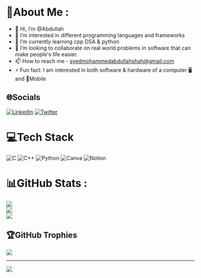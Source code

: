 # 💫About Me :
- 👋 Hi, I’m @Abdullah
- 👀 I’m interested in different programming languages and frameworks 
- 🌱 I’m currently learning cpp DSA & python 
- 💞️ I’m looking to collaborate on real world problems in software that can make people's life easier.  
- 📫 How to reach me - syedmohammedabdullahshah@gmail.com
- ⚡ Fun fact: I am interested in both software & hardware of a computer 🖥️ and 📱Mobile


## 🌐Socials
[![LinkedIn](https://img.shields.io/badge/LinkedIn-%230077B5.svg?logo=linkedin&logoColor=white)](https://linkedin.com/in/https://www.linkedin.com/in/syed-mohammed-abdullah-shah/) [![Twitter](https://img.shields.io/badge/Twitter-%231DA1F2.svg?logo=Twitter&logoColor=white)](https://twitter.com/Abdullah1155868) 

# 💻Tech Stack
![C](https://img.shields.io/badge/c-%2300599C.svg?style=flat&logo=c&logoColor=white) ![C++](https://img.shields.io/badge/c++-%2300599C.svg?style=flat&logo=c%2B%2B&logoColor=white) ![Python](https://img.shields.io/badge/python-3670A0?style=flat&logo=python&logoColor=ffdd54) ![Canva](https://img.shields.io/badge/Canva-%2300C4CC.svg?style=flat&logo=Canva&logoColor=white) ![Notion](https://img.shields.io/badge/Notion-%23000000.svg?style=flat&logo=notion&logoColor=white)
# 📊GitHub Stats :
![](https://github-readme-stats.vercel.app/api?username=Abdullah&theme=dark&hide_border=false&include_all_commits=false&count_private=false)<br/>
![](https://github-readme-streak-stats.herokuapp.com/?user=Abdullah&theme=dark&hide_border=false)<br/>
![](https://github-readme-stats.vercel.app/api/top-langs/?username=Abdullah&theme=dark&hide_border=false&include_all_commits=false&count_private=false&layout=compact)

## 🏆GitHub Trophies
![](https://github-trophies.vercel.app/?username=Abdullah&theme=radical&no-frame=false&no-bg=false&margin-w=4)

---
[![](https://visitcount.itsvg.in/api?id=Abdullah&icon=0&color=0)](https://visitcount.itsvg.in)

<!---
SyedMohammedAbdullahShah/SyedMohammedAbdullahShah is a ✨ special ✨ repository because its `README.md` (this file) appears on your GitHub profile.
You can click the Preview link to take a look at your changes.
--->
